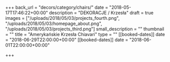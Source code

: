 +++
back_url = "decors/category/chairs/"
date = "2018-05-17T17:46:22+00:00"
description = "DEKORACJE / Krzesła"
draft = true
images = ["/uploads/2018/05/03/projects_fourth.png", "/uploads/2018/05/03/homepage_about.png", "/uploads/2018/05/03/projects_third.png"]
small_description = ""
thumbnail = ""
title = "Amerykańskie Krzesła Chiavari"
type = ""
[[booked-dates]]
date = "2018-06-29T22:00:00+00:00"
[[booked-dates]]
date = "2018-06-01T22:00:00+00:00"

+++

